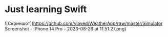 # Just learning Swift

![Скриншот](https://github.com/vlaved/WeatherApp/raw/master/Simulator Screenshot - iPhone 14 Pro - 2023-08-26 at 11.51.27.png)

